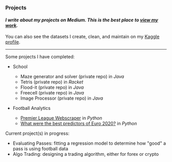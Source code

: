 ### Projects

#### *I write about my projects on Medium. This is the best place to [view my work](https://medium.com/@patel.dea).*

You can also see the datasets I create, clean, and maintain on my [Kaggle profile](https://www.kaggle.com/deanpatel).

---

Some projects I have completed:
- School
  - Maze generator and solver (private repo) in *Java*
  - Tetris (private repo) in *Racket*
  - Flood-it (private repo) in *Java*
  - Freecell (private repo) in *Java*
  - Image Processor (private repo) in *Java*

- Football Analytics
  - [Premier League Webscraper](https://github.com/deanpatel2/FotMob-PL-Webscraper) in *Python*
  - [What were the best predictors of Euro 2020?](https://github.com/deanpatel2/euro2020-best-predictor-stat) in *Python*

Current project(s) in progress:

- Evaluating Passes: fitting a regression model to determine how "good" a pass is using football data
- Algo Trading: designing a trading algorithm, either for forex or crypto

